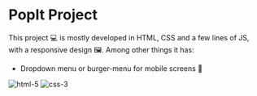 # PopIt Project

This project :computer: is mostly developed in HTML, CSS and a few lines of JS, with a responsive design 🖼️. Among other things it has: 

* Dropdown menu or burger-menu for mobile screens :iphone:

![html-5](https://github.com/user-attachments/assets/481d6202-1dfd-4468-8348-a28ad9e2d65b) ![css-3](https://github.com/user-attachments/assets/330961a1-8468-4c1d-bb9c-2dddb95ac385)


